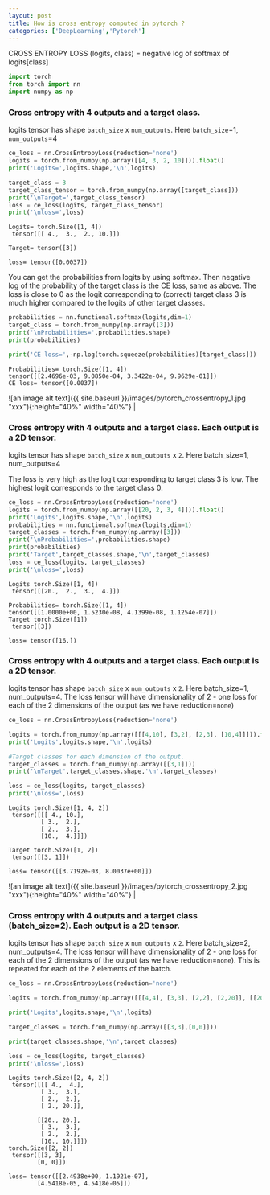 ```yaml
---
layout: post
title: How is cross entropy computed in pytorch ? 
categories: ['DeepLearning','Pytorch']
---
```


CROSS ENTROPY LOSS (logits, class) = negative log of softmax of logits[class]

```python
import torch
from torch import nn
import numpy as np
```

### Cross entropy with 4 outputs and a target class.

logits tensor has shape `batch_size` x `num_outputs`. Here `batch_size`=1, `num_outputs`=4


```python
ce_loss = nn.CrossEntropyLoss(reduction='none')
logits = torch.from_numpy(np.array([[4, 3, 2, 10]])).float()
print('Logits=',logits.shape,'\n',logits)

target_class = 3
target_class_tensor = torch.from_numpy(np.array([target_class]))
print('\nTarget=',target_class_tensor)
loss = ce_loss(logits, target_class_tensor)
print('\nloss=',loss)
```

    Logits= torch.Size([1, 4]) 
     tensor([[ 4.,  3.,  2., 10.]])
    
    Target= tensor([3])
    
    loss= tensor([0.0037])


You can get the probabilities from logits by using softmax. 
Then negative log of the probability of the target class is the CE loss, same as above. The loss is close to 0 
as the logit corresponding to (correct) target class 3 is much higher compared to the logits of other target classes.


```python
probabilities = nn.functional.softmax(logits,dim=1)
target_class = torch.from_numpy(np.array([3]))
print('\nProbabilities=',probabilities.shape)
print(probabilities)

print('CE loss=',-np.log(torch.squeeze(probabilities)[target_class]))
```

    
    Probabilities= torch.Size([1, 4])
    tensor([[2.4696e-03, 9.0850e-04, 3.3422e-04, 9.9629e-01]])
    CE loss= tensor([0.0037])



![an image alt text]({{ site.baseurl }}/images/pytorch_crossentropy_1.jpg "xxx"){:height="40%" width="40%"} |


### Cross entropy with 4 outputs and a target class. Each output is a 2D tensor.

logits tensor has shape `batch_size` x `num_outputs` x `2`. Here batch_size=1, num_outputs=4

The loss is very high as the logit corresponding to target class 3 is low. The highest logit
corresponds to the target class 0.



```python
ce_loss = nn.CrossEntropyLoss(reduction='none')
logits = torch.from_numpy(np.array([[20, 2, 3, 4]])).float()
print('Logits',logits.shape,'\n',logits)
probabilities = nn.functional.softmax(logits,dim=1)
target_classes = torch.from_numpy(np.array([3]))
print('\nProbabilities=',probabilities.shape)
print(probabilities)
print('Target',target_classes.shape,'\n',target_classes)
loss = ce_loss(logits, target_classes)
print('\nloss=',loss)
```

    Logits torch.Size([1, 4]) 
     tensor([[20.,  2.,  3.,  4.]])
    
    Probabilities= torch.Size([1, 4])
    tensor([[1.0000e+00, 1.5230e-08, 4.1399e-08, 1.1254e-07]])
    Target torch.Size([1]) 
     tensor([3])
    
    loss= tensor([16.])


### Cross entropy with 4 outputs and a target class. Each output is a 2D tensor.

logits tensor has shape `batch_size` x `num_outputs` x `2`. Here batch_size=1, num_outputs=4. 
The loss tensor will have dimensionality of 2 - one loss for each of the 2 dimensions of the output (as we have reduction=`none`)


```python
ce_loss = nn.CrossEntropyLoss(reduction='none')

logits = torch.from_numpy(np.array([[[4,10], [3,2], [2,3], [10,4]]])).float()
print('Logits',logits.shape,'\n',logits)

#Target classes for each dimension of the output.
target_classes = torch.from_numpy(np.array([[3,1]]))
print('\nTarget',target_classes.shape,'\n',target_classes)

loss = ce_loss(logits, target_classes)
print('\nloss=',loss)
```

    Logits torch.Size([1, 4, 2])
     tensor([[[ 4., 10.],
             [ 3.,  2.],
             [ 2.,  3.],
             [10.,  4.]]])

    Target torch.Size([1, 2])
     tensor([[3, 1]])

    loss= tensor([[3.7192e-03, 8.0037e+00]])



![an image alt text]({{ site.baseurl }}/images/pytorch_crossentropy_2.jpg "xxx"){:height="40%" width="40%"} |



### Cross entropy with 4 outputs and a target class (batch_size=2). Each output is a 2D tensor.

logits tensor has shape `batch_size` x `num_outputs` x `2`. Here batch_size=2, num_outputs=4. 
The loss tensor will have dimensionality of 2 - one loss for each of the 2 dimensions of the output 
(as we have reduction=`none`). This is repeated for each of the 2 elements of the batch.


```python
ce_loss = nn.CrossEntropyLoss(reduction='none')

logits = torch.from_numpy(np.array([[[4,4], [3,3], [2,2], [2,20]], [[20,20], [3,3], [2,2], [10,10]]])).float()

print('Logits',logits.shape,'\n',logits)

target_classes = torch.from_numpy(np.array([[3,3],[0,0]]))

print(target_classes.shape,'\n',target_classes)

loss = ce_loss(logits, target_classes)
print('\nloss=',loss)
```

    Logits torch.Size([2, 4, 2]) 
     tensor([[[ 4.,  4.],
             [ 3.,  3.],
             [ 2.,  2.],
             [ 2., 20.]],
    
            [[20., 20.],
             [ 3.,  3.],
             [ 2.,  2.],
             [10., 10.]]])
    torch.Size([2, 2]) 
     tensor([[3, 3],
            [0, 0]])
    
    loss= tensor([[2.4938e+00, 1.1921e-07],
            [4.5418e-05, 4.5418e-05]])

